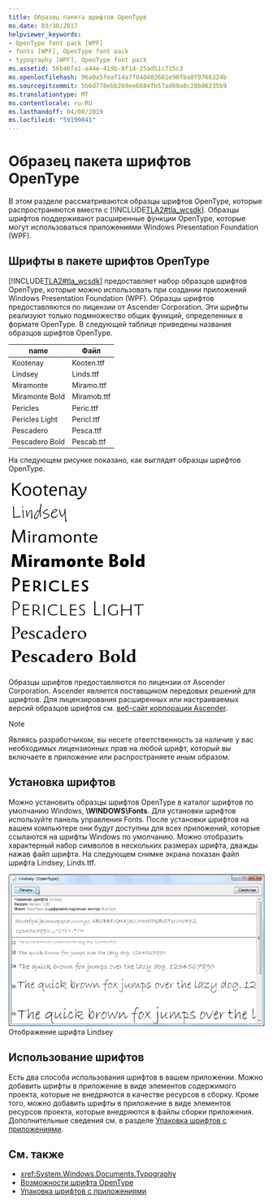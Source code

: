 ```yaml
---
title: Образец пакета шрифтов OpenType
ms.date: 03/30/2017
helpviewer_keywords:
- OpenType font pack [WPF]
- fonts [WPF], OpenType font pack
- typography [WPF], OpenType font pack
ms.assetid: 56b46fa1-a44e-419b-8f14-25ad51c715c3
ms.openlocfilehash: 96a0a5feaf14a7f040402681e90fba8f9766324b
ms.sourcegitcommit: 5b6d778ebb269ee6684fb57ad69a8c28b06235b9
ms.translationtype: MT
ms.contentlocale: ru-RU
ms.lasthandoff: 04/08/2019
ms.locfileid: "59199041"
---
```

# <a name="sample-opentype-font-pack"></a>Образец пакета шрифтов OpenType
В этом разделе рассматриваются образцы шрифтов OpenType, которые распространяются вместе с [!INCLUDE[TLA2#tla_wcsdk](../../../../includes/tla2sharptla-wcsdk-md.md)]. Образцы шрифтов поддерживают расширенные функции OpenType, которые могут использоваться приложениями Windows Presentation Foundation (WPF).  

<a name="overview"></a>   
## <a name="fonts-in-the-opentype-font-pack"></a>Шрифты в пакете шрифтов OpenType  
 [!INCLUDE[TLA2#tla_wcsdk](../../../../includes/tla2sharptla-wcsdk-md.md)] предоставляет набор образцов шрифтов OpenType, которые можно использовать при создании приложений Windows Presentation Foundation (WPF). Образцы шрифтов предоставляются по лицензии от Ascender Corporation. Эти шрифты реализуют только подмножество общих функций, определенных в формате OpenType. В следующей таблице приведены названия образцов шрифтов OpenType.  
  
|**name**|**Файл**|  
|--------------|--------------|  
|Kootenay|Kooten.ttf|  
|Lindsey|Linds.ttf|  
|Miramonte|Miramo.ttf|  
|Miramonte Bold|Miramob.ttf|  
|Pericles|Peric.ttf|  
|Pericles Light|Pericl.ttf|  
|Pescadero|Pesca.ttf|  
|Pescadero Bold|Pescab.ttf|  
  
 На следующем рисунке показано, как выглядят образцы шрифтов OpenType.  
  
 ![Список имен шрифтов в примере пакета шрифтов](./media/sample-opentype-font-pack/font-names-sample-pack.gif)  
  
 Образцы шрифтов предоставляются по лицензии от Ascender Corporation. Ascender является поставщиком передовых решений для шрифтов. Для лицензирования расширенных или настраиваемых версий образцов шрифтов см. [веб-сайт корпорации Ascender](https://go.microsoft.com/fwlink/?LinkId=182627).  
  
> [!NOTE]
>  Являясь разработчиком, вы несете ответственность за наличие у вас необходимых лицензионных прав на любой шрифт, который вы включаете в приложение или распространяете иным образом.  
  
<a name="installing_the_fonts"></a>   
## <a name="installing-the-fonts"></a>Установка шрифтов  
 Можно установить образцы шрифтов OpenType в каталог шрифтов по умолчанию Windows, **\WINDOWS\Fonts**. Для установки шрифтов используйте панель управления Fonts. После установки шрифтов на вашем компьютере они будут доступны для всех приложений, которые ссылаются на шрифты Windows по умолчанию. Можно отобразить характерный набор символов в нескольких размерах шрифта, дважды нажав файл шрифта. На следующем снимке экрана показан файл шрифта Lindsey, Linds.ttf.  
  
 ![Шрифта Lindsey &#40;OpenType&#41;](./media/typographyinwpf-04.png "TypographyInWPF_04")  
Отображение шрифта Lindsey  
  
<a name="using_the_fonts"></a>   
## <a name="using-the-fonts"></a>Использование шрифтов  
 Есть два способа использования шрифтов в вашем приложении. Можно добавить шрифты в приложение в виде элементов содержимого проекта, которые не внедряются в качестве ресурсов в сборку. Кроме того, можно добавить шрифты в приложение в виде элементов ресурсов проекта, которые внедряются в файлы сборки приложения. Дополнительные сведения см. в разделе [Упаковка шрифтов с приложениями](packaging-fonts-with-applications.md).  
  
## <a name="see-also"></a>См. также

- <xref:System.Windows.Documents.Typography>
- [Возможности шрифта OpenType](opentype-font-features.md)
- [Упаковка шрифтов с приложениями](packaging-fonts-with-applications.md)
